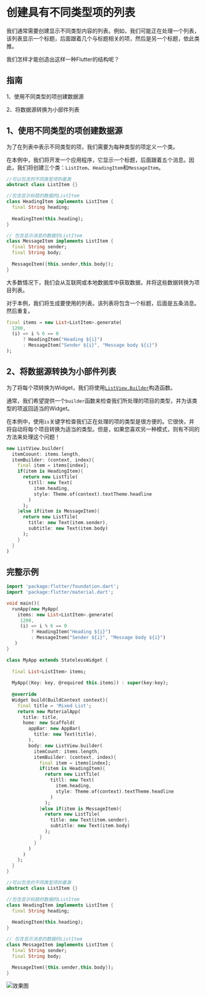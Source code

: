 # 创建具有不同类型项的列表

我们通常需要创建显示不同类型内容的列表。例如，我们可能正在处理一个列表，该列表显示一个标题，后面跟着几个与标题相关的项，然后是另一个标题，依此类推。

我们怎样才能创造出这样一种Flutter的结构呢？

## 指南

1、使用不同类型的项创建数据源

2、将数据源转换为小部件列表

## 1、使用不同类型的项创建数据源

为了在列表中表示不同类型的项，我们需要为每种类型的项定义一个类。

在本例中，我们将开发一个应用程序，它显示一个标题，后面跟着五个消息。因此，我们将创建三个类：`ListItem`、`HeadingItem`和`MessageItem`。

```dart
//可以包含的不同类型项的基类
abstract class ListItem {}

//包含显示标题的数据的ListItem
class HeadingItem implements ListItem {
  final String heading;
  
  HeadingItem(this.heading);
}

// 包含显示消息的数据的ListItem
class MessageItem implements ListItem {
  final String sender;
  final String body;
  
  MessageItem({this.sender,this.body});
}
```

大多数情况下，我们会从互联网或本地数据库中获取数据，并将这些数据转换为项目列表。

对于本例，我们将生成要使用的列表。该列表将包含一个标题，后面是五条消息。然后重复。

```dart
final items = new List<ListItem>.generate(
  1200,
  (i) => i % 6 == 0
      ? HeadingItem("Heading ${i}")
      : MessageItem("Sender ${i}", "Message body ${i}")
);
```

## 2、将数据源转换为小部件列表

为了将每个项转换为Widget，我们将使用[`ListView.Builder`](https://docs.flutter.io/flutter/widgets/ListView/ListView.builder.html)构造函数。

通常，我们希望提供一个`builder`函数来检查我们所处理的项目的类型，并为该类型的项返回适当的Widget。

在本例中，使用`is`关键字检查我们正在处理的项的类型是很方便的。它很快，并将自动将每个项目转换为适当的类型。但是，如果您喜欢另一种模式，则有不同的方法来处理这个问题！

```dart
new ListView.builder(
  itemCoount: items.length,
  itemBuilder: (context, index){
    final item = items[index];
    if(item is HeadingItem){
      return new ListTile(
        titll: new Text(
          item.heading,
          style: Theme.of(context).textTheme.headline
        )
      );
    }else if(item is MessageItem){
      return new ListTile(
        title: new Text(item.sender),
        subtitle: new Text(item.body)
      );
    }
  }
)
```

## 完整示例

```dart
import 'package:flutter/foundation.dart';
import 'package:flutter/material.dart';

void main(){
  runApp(new MyApp(
    items: new List<ListItem>.generate(
     1200,
     (i) => i % 6 == 0
         ? HeadingItem("Heading ${i}")
         : MessageItem("Sender ${i}", "Message body ${i}")
   )
}

class MyApp extends StatelessWidget {
  
  final List<ListItem> items;
  
  MyApp({Key: key, @required this.items}) : super(key:key);
  
  @override
  Widget build(BuildContext context){
    final title = 'Mixed List';
    return new MaterialApp(
      title: title,
      home: new Scaffold(
        appBar: new AppBar(
          title: new Text(title),
        ),
        body: new ListView.builder(
          itemCount: items.length,
          itemBuilder: (context, index){
            final item = items[index];
            if(item is HeadingItem){
              return new ListTile(
                titll: new Text(
                  item.heading,
                  style: Theme.of(context).textTheme.headline
                )
              );
            }else if(item is MessageItem){
              return new ListTile(
                title: new Text(item.sender),
                subtitle: new Text(item.body)
              );
            }
          }
        )
      )
    );
  }
}

//可以包含的不同类型项的基类
abstract class ListItem {}

//包含显示标题的数据的ListItem
class HeadingItem implements ListItem {
  final String heading;
  
  HeadingItem(this.heading);
}

// 包含显示消息的数据的ListItem
class MessageItem implements ListItem {
  final String sender;
  final String body;
  
  MessageItem({this.sender,this.body});
}
```

![效果图](https://flutter.io/images/cookbook/mixed-list.png)